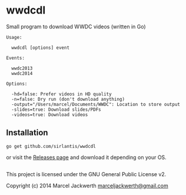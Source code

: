 # wwdcdl

Small program to download WWDC videos (written in Go)

```
Usage:

  wwdcdl [options] event

Events:

  wwdc2013
  wwdc2014

Options:

  -hd=false: Prefer videos in HD quality
  -n=false: Dry run (don't download anything)
  -output="/Users/marcel/Documents/WWDC": Location to store output
  -slides=true: Download slides/PDFs
  -videos=true: Download videos
```

## Installation

```
go get github.com/sirlantis/wwdcdl
```

or visit the [Releases page](https://github.com/sirlantis/wwdcdl/releases) and download it depending on your OS.

##

This project is licensed under the GNU General Public License v2.

Copyright (c) 2014 Marcel Jackwerth <marceljackwerth@gmail.com>
